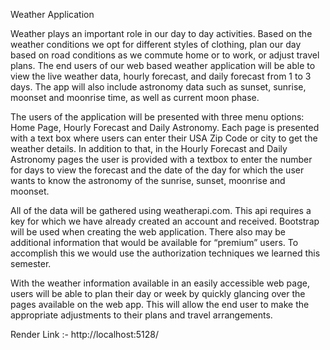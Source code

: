 Weather Application

Weather plays an important role in our day to day activities. Based on the weather conditions we opt for different styles of clothing, plan our day based on road conditions as we commute home or to work, or adjust travel plans.  The end users of our web based weather application will be able to view the live weather data, hourly forecast, and daily forecast from 1 to 3 days. The app will also include astronomy data such as sunset, sunrise, moonset and moonrise time, as well as current moon phase. 

The users of the application will be presented with three menu options: Home Page, Hourly Forecast and Daily Astronomy. Each page is presented with a text box where users can enter their USA Zip Code or city to get the weather details. In addition to that, in the Hourly Forecast and Daily Astronomy pages the user is provided with a textbox to enter the number for days to view the forecast and the date of the day for which the user wants to know the astronomy of the sunrise, sunset, moonrise and moonset.

All of the data will be gathered using weatherapi.com. This api requires a key for which we have already created an account and received. Bootstrap will be used when creating the web application. There also may be additional information that would be available for “premium” users. To accomplish this we would use the authorization techniques we learned this semester. 

With the weather information available in an easily accessible web page, users will be able to plan their day or week by quickly glancing over the pages available on the web app. This will allow the end user to make the appropriate adjustments to their plans and travel arrangements. 

Render Link :- http://localhost:5128/
